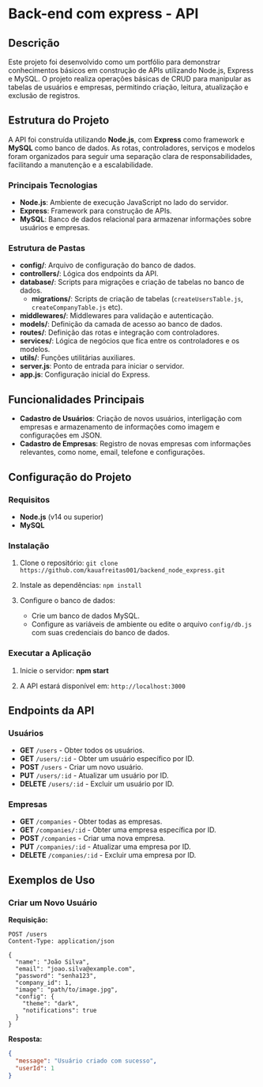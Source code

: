 # Back-end com express - API

## Descrição
Este projeto foi desenvolvido como um portfólio para demonstrar conhecimentos básicos em construção de APIs utilizando Node.js, Express e MySQL. O projeto realiza operações básicas de CRUD para manipular as tabelas de usuários e empresas, permitindo criação, leitura, atualização e exclusão de registros.

## Estrutura do Projeto
A API foi construída utilizando **Node.js**, com **Express** como framework e **MySQL** como banco de dados. As rotas, controladores, serviços e modelos foram organizados para seguir uma separação clara de responsabilidades, facilitando a manutenção e a escalabilidade.

### Principais Tecnologias
- **Node.js**: Ambiente de execução JavaScript no lado do servidor.
- **Express**: Framework para construção de APIs.
- **MySQL**: Banco de dados relacional para armazenar informações sobre usuários e empresas.

### Estrutura de Pastas
- **config/**: Arquivo de configuração do banco de dados.
- **controllers/**: Lógica dos endpoints da API.
- **database/**: Scripts para migrações e criação de tabelas no banco de dados.
  - **migrations/**: Scripts de criação de tabelas (`createUsersTable.js`, `createCompanyTable.js` etc).
- **middlewares/**: Middlewares para validação e autenticação.
- **models/**: Definição da camada de acesso ao banco de dados.
- **routes/**: Definição das rotas e integração com controladores.
- **services/**: Lógica de negócios que fica entre os controladores e os modelos.
- **utils/**: Funções utilitárias auxiliares.
- **server.js**: Ponto de entrada para iniciar o servidor.
- **app.js**: Configuração inicial do Express.

## Funcionalidades Principais
- **Cadastro de Usuários**: Criação de novos usuários, interligação com empresas e armazenamento de informações como imagem e configurações em JSON.
- **Cadastro de Empresas**: Registro de novas empresas com informações relevantes, como nome, email, telefone e configurações.

## Configuração do Projeto

### Requisitos
- **Node.js** (v14 ou superior)
- **MySQL**

### Instalação
1. Clone o repositório: ``git clone https://github.com/kauafreitas001/backend_node_express.git``

2. Instale as dependências: ``npm install``

3. Configure o banco de dados:
   - Crie um banco de dados MySQL.
   - Configure as variáveis de ambiente ou edite o arquivo `config/db.js` com suas credenciais do banco de dados.

### Executar a Aplicação
1. Inicie o servidor: **npm start**

2. A API estará disponível em: `http://localhost:3000`

## Endpoints da API

### Usuários
- **GET** `/users` - Obter todos os usuários.
- **GET** `/users/:id` - Obter um usuário específico por ID.
- **POST** `/users` - Criar um novo usuário.
- **PUT** `/users/:id` - Atualizar um usuário por ID.
- **DELETE** `/users/:id` - Excluir um usuário por ID.

### Empresas
- **GET** `/companies` - Obter todas as empresas.
- **GET** `/companies/:id` - Obter uma empresa específica por ID.
- **POST** `/companies` - Criar uma nova empresa.
- **PUT** `/companies/:id` - Atualizar uma empresa por ID.
- **DELETE** `/companies/:id` - Excluir uma empresa por ID.

## Exemplos de Uso
### Criar um Novo Usuário
**Requisição:**
```http
POST /users
Content-Type: application/json

{
  "name": "João Silva",
  "email": "joao.silva@example.com",
  "password": "senha123",
  "company_id": 1,
  "image": "path/to/image.jpg",
  "config": {
    "theme": "dark",
    "notifications": true
  }
}
```
**Resposta:**
```json
{
  "message": "Usuário criado com sucesso",
  "userId": 1
}
```
